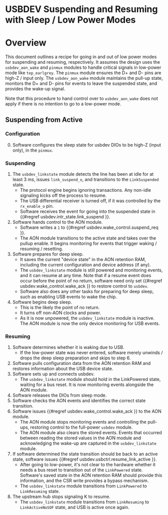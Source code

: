 # USBDEV Suspending and Resuming with Sleep / Low Power Modes

# Overview

This document outlines a recipe for going in and out of low power modes for suspending and resuming, respectively.
It assumes the design uses the `usbdev_aon_wake` and `pinmux` modules to handle critical signals in low-power mode like `top_earlgrey`.
The `pinmux` module ensures the D+ and D- pins are high-Z / input only.
The `usbdev_aon_wake` module maintains the pull-up state, monitors the D+ and D- pins for events to leave the suspended state, and provides the wake-up signal.

Note that this procedure to hand control over to `usbdev_aon_wake` does not apply if there is no intention to go to a low-power mode.

## Suspending from Active

### Configuration

0. Software configures the sleep state for usbdev DIOs to be high-Z (input only), in the `pinmux`.

### Suspending

1. The `usbdev_linkstate` module detects the line has been at idle for at least 3 ms, issues `link_suspend_o`, and transitions to the `LinkSuspended` state.
   - The protocol engine begins ignoring transactions.
     Any non-idle signaling kicks off the process to resume.
   - The USB differential receiver is turned off, if it was controlled by the `rx_enable_o` pin.
   - Software receives the event for going into the suspended state in {{#regref usbdev.intr_state.link_suspend }}.
2. Software hands control to the AON module.
   - Software writes a `1` to {{#regref usbdev.wake_control.suspend_req }}.
   - The AON module transitions to the active state and takes over the pullup enable.
     It begins monitoring for events that trigger waking / resuming / resetting.
3. Software prepares for deep sleep.
   - It saves the current "device state" in the AON retention RAM, including the current configuration and device address (if any).
   - The `usbdev_linkstate` module is still powered and monitoring events, and it can resume at any time.
     Note that if a resume event does occur before the point of no return, software need only set {{#regref usbdev.wake_control.wake_ack }} to restore control to `usbdev`.
   - Software also does any other tasks for preparing for deep sleep, such as enabling USB events to wake the chip.
4. Software begins deep sleep.
   - This is the likely the point of no return.
   - It turns off non-AON clocks and power.
   - As it is now unpowered, the `usbdev_linkstate` module is inactive.
     The AON module is now the only device monitoring for USB events.

### Resuming

1. Software determines whether it is waking due to USB.
   - If the low-power state was never entered, software merely unwinds / drops the deep sleep preparation and skips to step 6.
2. Software pulls configuration data from the AON retention RAM and restores information about the USB device state.
3. Software sets up and connects usbdev.
   - The `usbdev_linkstate` module should hold in the LinkPowered state, waiting for a bus reset.
     It is now monitoring events alongside the AON module.
4. Software releases the DIOs from sleep mode.
5. Software checks the AON events and identifies the correct state transition.
6. Software issues {{#regref usbdev.wake_control.wake_ack }} to the AON module.
   - The AON module stops monitoring events and controlling the pull-ups, restoring control to the full-power `usbdev` module.
   - The AON module also clears the stored events.
     Events that occurred between reading the stored values in the AON module and acknowledging the wake-up are captured in the `usbdev_linkstate` module.
7. If software determined the state transition should be back to an active state, software issues {{#regref usbdev.usbctrl.resume_link_active }}.
   - After going to low-power, it's not clear to the hardware whether it needs a bus reset to transition out of the `LinkPowered` state.
     Software's saved state in the AON retention RAM should provide this information, and the CSR write provides a bypass mechanism.
   - The `usbdev_linkstate` module transitions from `LinkPowered` to `LinkResuming` state.
8. The upstream hub stops signaling K to resume.
   - The `usbdev_linkstate` module transitions from `LinkResuming` to `LinkActiveNoSOF` state, and USB is active once again.
